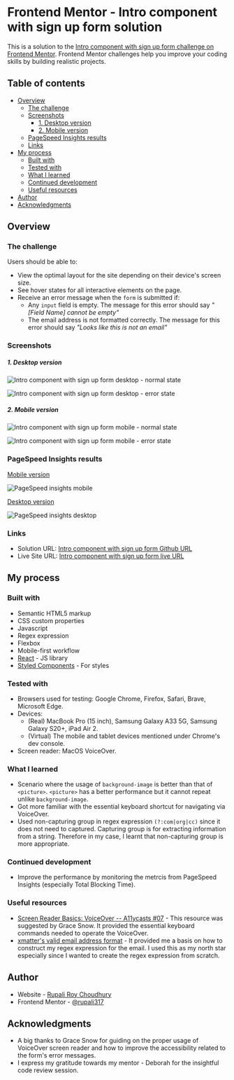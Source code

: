 # Frontend Mentor - Intro component with sign up form solution

This is a solution to the [Intro component with sign up form challenge on Frontend Mentor](https://www.frontendmentor.io/challenges/intro-component-with-signup-form-5cf91bd49edda32581d28fd1). Frontend Mentor challenges help you improve your coding skills by building realistic projects.

## Table of contents

- [Overview](#overview)
  - [The challenge](#the-challenge)
  - [Screenshots](#screenshots)
    - [1. Desktop version](#1-desktop-version)
    - [2. Mobile version](#2-mobile-version)
  - [PageSpeed Insights results](#pagespeed-insights-results)
  - [Links](#links)
- [My process](#my-process)
  - [Built with](#built-with)
  - [Tested with](#tested-with)
  - [What I learned](#what-i-learned)
  - [Continued development](#continued-development)
  - [Useful resources](#useful-resources)
- [Author](#author)
- [Acknowledgments](#acknowledgments)

## Overview

### The challenge

Users should be able to:

- View the optimal layout for the site depending on their device's screen size.
- See hover states for all interactive elements on the page.
- Receive an error message when the `form` is submitted if:
  - Any `input` field is empty. The message for this error should say _"[Field Name] cannot be empty"_
  - The email address is not formatted correctly. The message for this error should say _"Looks like this is not an email"_

### Screenshots

##### 1. Desktop version

![Intro component with sign up form desktop - normal state](./public/screenshots/Desktop-normal-state.png)

![Intro component with sign up form desktop - error state](./public/screenshots/Desktop-error-state.png)

##### 2. Mobile version

![Intro component with sign up form mobile - normal state](./public/screenshots/Mobile-normal-state.png)

![Intro component with sign up form mobile - error state](./public/screenshots/Mobile-error-state.png)

### PageSpeed Insights results

[Mobile version](https://pagespeed.web.dev/analysis/https-intro-component-sign-up-form-rc-netlify-app/lx7n0fty6v?form_factor=mobile)

![PageSpeed insights mobile](./public/screenshots/Page-speed-insights-mobile.png)

[Desktop version](https://pagespeed.web.dev/analysis/https-intro-component-sign-up-form-rc-netlify-app/lx7n0fty6v?form_factor=desktop)

![PageSpeed insights desktop](./public/screenshots/Page-speed-insights-desktop.png)

### Links

- Solution URL: [Intro component with sign up form Github URL](https://github.com/rupali317/intro-component-sign-up-form)
- Live Site URL: [Intro component with sign up form live URL](https://intro-component-sign-up-form-rc.netlify.app/)

## My process

### Built with

- Semantic HTML5 markup
- CSS custom properties
- Javascript
- Regex expression
- Flexbox
- Mobile-first workflow
- [React](https://reactjs.org/) - JS library
- [Styled Components](https://styled-components.com/) - For styles

### Tested with

- Browsers used for testing: Google Chrome, Firefox, Safari, Brave, Microsoft Edge.
- Devices:
  - (Real) MacBook Pro (15 inch), Samsung Galaxy A33 5G, Samsung Galaxy S20+, iPad Air 2.
  - (Virtual) The mobile and tablet devices mentioned under Chrome's dev console.
- Screen reader: MacOS VoiceOver.

### What I learned

- Scenario where the usage of `background-image` is better than that of `<picture>`. `<picture>` has a better performance but it cannot repeat unlike `background-image`.
- Got more familiar with the essential keyboard shortcut for navigating via VoiceOver.
- Used non-capturing group in regex expression `(?:com|org|cc)` since it does not need to captured. Capturing group is for extracting information from a string. Therefore in my case, I learnt that non-capturing group is more appropriate.

### Continued development

- Improve the performance by monitoring the metrcis from PageSpeed Insights (especially Total Blocking Time).

### Useful resources

- [Screen Reader Basics: VoiceOver -- A11ycasts #07](https://www.youtube.com/watch?v=5R-6WvAihms) - This resource was suggested by Grace Snow. It provided the essential keyboard commands needed to operate the VoiceOver.
- [xmatter's valid email address format](https://help.xmatters.com/ondemand/trial/valid_email_format.htm#:~:text=A%20valid%20email%20address%20consists,com%22%20is%20the%20email%20domain) - It provided me a basis on how to construct my regex expression for the email. I used this as my north star especially since I wanted to create the regex expression from scratch.

## Author

- Website - [Rupali Roy Choudhury](https://www.linkedin.com/in/rupali-rc/)
- Frontend Mentor - [@rupali317](https://www.frontendmentor.io/profile/rupali317)

## Acknowledgments

- A big thanks to Grace Snow for guiding on the proper usage of VoiceOver screen reader and how to improve the accessibility related to the form's error messages.
- I express my gratitude towards my mentor - Deborah for the insightful code review session.
